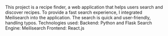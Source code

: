 This project is a recipe finder, a web application that helps users search and discover recipes. To provide a fast search experience, I integrated Meilisearch into the application.
The search is quick and user-friendly, handling typos.
Technologies used:
  Backend: Python and Flask
  Search Engine: Meilisearch
  Frontend: React.js
